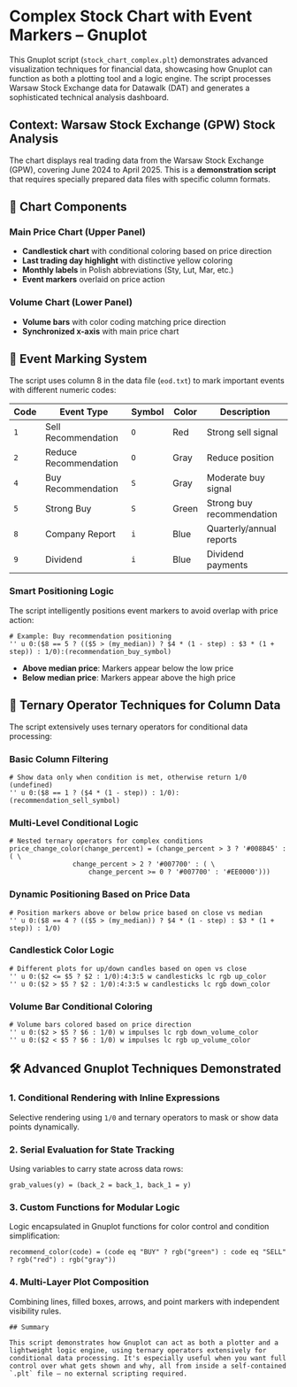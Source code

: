 # Complex Stock Chart with Event Markers – Gnuplot

This Gnuplot script (`stock_chart_complex.plt`) demonstrates advanced visualization techniques for financial data, showcasing how Gnuplot can function as both a plotting tool and a logic engine. The script processes Warsaw Stock Exchange data for Datawalk (DAT) and generates a sophisticated technical analysis dashboard.

##  Context: Warsaw Stock Exchange (GPW) Stock Analysis

The chart displays real trading data from the Warsaw Stock Exchange (GPW), covering June 2024 to April 2025. This is a **demonstration script** that requires specially prepared data files with specific column formats.

## 🔎 Chart Components

### Main Price Chart (Upper Panel)
- **Candlestick chart** with conditional coloring based on price direction
- **Last trading day highlight** with distinctive yellow coloring
- **Monthly labels** in Polish abbreviations (Sty, Lut, Mar, etc.)
- **Event markers** overlaid on price action

### Volume Chart (Lower Panel)  
- **Volume bars** with color coding matching price direction
- **Synchronized x-axis** with main price chart

## 🎯 Event Marking System

The script uses column 8 in the data file (`eod.txt`) to mark important events with different numeric codes:

| Code | Event Type | Symbol | Color | Description |
|------|------------|---------|-------|-------------|
| `1` | Sell Recommendation | `O` | Red | Strong sell signal |
| `2` | Reduce Recommendation | `O` | Gray | Reduce position |
| `4` | Buy Recommendation | `S` | Gray | Moderate buy signal |
| `5` | Strong Buy | `S` | Green | Strong buy recommendation |
| `8` | Company Report | `i` | Blue | Quarterly/annual reports |
| `9` | Dividend | `i` | Blue | Dividend payments |

### Smart Positioning Logic

The script intelligently positions event markers to avoid overlap with price action:

```gnuplot
# Example: Buy recommendation positioning
'' u 0:($8 == 5 ? (($5 > (my_median)) ? $4 * (1 - step) : $3 * (1 + step)) : 1/0):(recommendation_buy_symbol)
```

- **Above median price**: Markers appear below the low price
- **Below median price**: Markers appear above the high price

## 🔧 Ternary Operator Techniques for Column Data

The script extensively uses ternary operators for conditional data processing:

### Basic Column Filtering
```gnuplot
# Show data only when condition is met, otherwise return 1/0 (undefined)
'' u 0:($8 == 1 ? ($4 * (1 - step)) : 1/0):(recommendation_sell_symbol)
```

### Multi-Level Conditional Logic
```gnuplot
# Nested ternary operators for complex conditions
price_change_color(change_percent) = (change_percent > 3 ? '#008B45' : ( \
                change_percent > 2 ? '#007700' : ( \
                    change_percent >= 0 ? '#007700' : '#EE0000')))
```

### Dynamic Positioning Based on Price Data
```gnuplot
# Position markers above or below price based on close vs median
'' u 0:($8 == 4 ? (($5 > (my_median)) ? $4 * (1 - step) : $3 * (1 + step)) : 1/0)
```

### Candlestick Color Logic
```gnuplot
# Different plots for up/down candles based on open vs close
'' u 0:($2 <= $5 ? $2 : 1/0):4:3:5 w candlesticks lc rgb up_color
'' u 0:($2 > $5 ? $2 : 1/0):4:3:5 w candlesticks lc rgb down_color
```

### Volume Bar Conditional Coloring
```gnuplot
# Volume bars colored based on price direction
'' u 0:($2 > $5 ? $6 : 1/0) w impulses lc rgb down_volume_color
'' u 0:($2 < $5 ? $6 : 1/0) w impulses lc rgb up_volume_color
```

## 🛠️ Advanced Gnuplot Techniques Demonstrated

### 1. Conditional Rendering with Inline Expressions
Selective rendering using `1/0` and ternary operators to mask or show data points dynamically.

### 2. Serial Evaluation for State Tracking
Using variables to carry state across data rows:
```gnuplot
grab_values(y) = (back_2 = back_1, back_1 = y)
```

### 3. Custom Functions for Modular Logic
Logic encapsulated in Gnuplot functions for color control and condition simplification:
```gnuplot
recommend_color(code) = (code eq "BUY" ? rgb("green") : code eq "SELL" ? rgb("red") : rgb("gray"))
```

### 4. Multi-Layer Plot Composition
Combining lines, filled boxes, arrows, and point markers with independent visibility rules.

```
## Summary

This script demonstrates how Gnuplot can act as both a plotter and a lightweight logic engine, using ternary operators extensively for conditional data processing. It's especially useful when you want full control over what gets shown and why, all from inside a self-contained `.plt` file — no external scripting required.